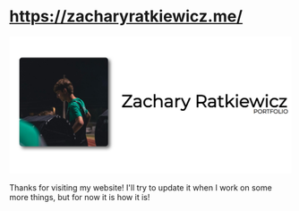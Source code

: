 # https://zacharyratkiewicz.me/

![portfolio](/portfolioimg.png)

Thanks for visiting my website! I'll try to update it when I work on some more things, but for now it is how it is!
